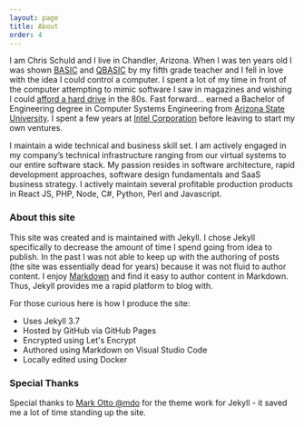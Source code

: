 ```yaml
---
layout: page
title: About
order: 4
---
```


I am Chris Schuld and I live in Chandler, Arizona.  When I was ten years old I was shown [BASIC](https://en.wikipedia.org/wiki/BASIC) and [QBASIC](https://en.wikipedia.org/wiki/QBasic) by my fifth grade teacher and I fell in love with the idea I could control a computer.  I spent a lot of my time in front of the computer attempting to mimic software I saw in magazines and wishing I could [afford a hard drive](https://www.pcworld.com/article/127105/article.html) in the 80s.  Fast forward... earned a Bachelor of Engineering degree in Computer Systems Engineering from [Arizona State University](https://engineering.asu.edu/). I spent a few years at [Intel Corporation](https://intel.com/) before leaving to start my own ventures.

I maintain a wide technical and business skill set. I am actively engaged in my company’s technical infrastructure ranging from our virtual systems to our entire software stack.  My passion resides in software architecture, rapid development approaches, software design fundamentals and SaaS business strategy. I actively maintain several profitable production products in React JS, PHP, Node, C#, Python, Perl and Javascript.

### About this site

This site was created and is maintained with Jekyll.  I chose Jekyll specifically to decrease the amount of time I spend going from idea to publish.  In the past I was not able to keep up with the authoring of posts (the site was essentially dead for years) because it was not fluid to author content.  I enjoy [Markdown](https://en.wikipedia.org/wiki/Markdown) and find it easy to author content in Markdown.  Thus, Jekyll provides me a rapid platform to blog with.

For those curious here is how I produce the site:
+ Uses Jekyll 3.7
+ Hosted by GitHub via GitHub Pages
+ Encrypted using Let's Encrypt
+ Authored using Markdown on Visual Studio Code
+ Locally edited using Docker

### Special Thanks
Special thanks to [Mark Otto @mdo](https://twitter.com/mdo) for the theme work for Jekyll - it saved me a lot of time standing up the site.
